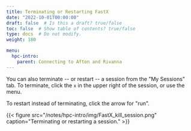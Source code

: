 ```yaml
---
title: Terminating or Restarting FastX
date: "2022-10-01T00:00:00"
draft: false  # Is this a draft? true/false
toc: false  # Show table of contents? true/false
type: docs  # Do not modify.
weight: 180

menu:
  hpc-intro:
    parent: Connecting to Afton and Rivanna
---
```


You can also terminate -- or restart -- a session from the "My Sessions" tab.  To terminate, click the `x` in the upper right of the session, or use the menu.

To restart instead of terminating, click the arrow for "run".

{{< figure src="/notes/hpc-intro/img/FastX_kill_session.png" caption="Terminating or restarting a session." >}}


